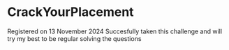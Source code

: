 # CrackYourPlacement
Registered on 13 November 2024 Succesfully taken this challenge and will try my best to be regular solving the questions
